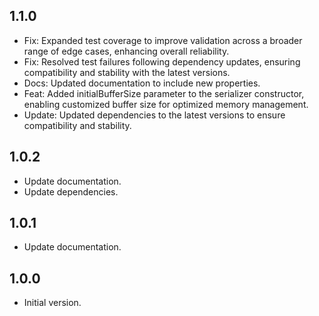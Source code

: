 ## 1.1.0

- Fix: Expanded test coverage to improve validation across a broader range of edge cases, enhancing overall reliability.
- Fix: Resolved test failures following dependency updates, ensuring compatibility and stability with the latest versions.
- Docs: Updated documentation to include new properties.
- Feat: Added initialBufferSize parameter to the serializer constructor, enabling customized buffer size for optimized memory management.
- Update: Updated dependencies to the latest versions to ensure compatibility and stability.

## 1.0.2

- Update documentation.
- Update dependencies.

## 1.0.1

- Update documentation.

## 1.0.0

- Initial version.
